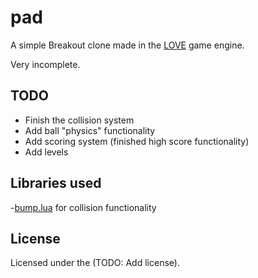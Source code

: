 # pad

A simple Breakout clone made in the [LOVE](www.love2d.org) game engine.

Very incomplete.

## TODO

- Finish the collision system
- Add ball "physics" functionality
- Add scoring system (finished high score functionality)
- Add levels

## Libraries used

-[bump.lua]() for collision functionality

## License

Licensed under the (TODO: Add license).